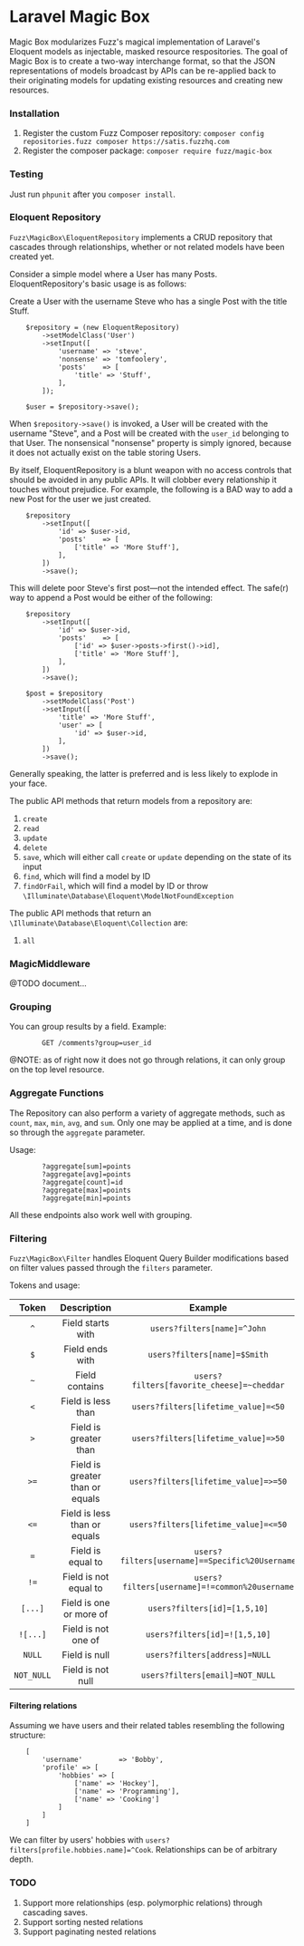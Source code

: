 Laravel Magic Box
==================

Magic Box modularizes Fuzz's magical implementation of Laravel's Eloquent models as injectable,
masked resource respositories. The goal of Magic Box is to create a two-way interchange format, so that
the JSON representations of models broadcast by APIs can be re-applied back to their originating models
for updating existing resources and creating new resources.

### Installation
1. Register the custom Fuzz Composer repository: ```composer config repositories.fuzz composer https://satis.fuzzhq.com``` 
1. Register the composer package: ```composer require fuzz/magic-box```

### Testing
Just run `phpunit` after you `composer install`.

### Eloquent Repository
`Fuzz\MagicBox\EloquentRepository` implements a CRUD repository that cascades through relationships,
whether or not related models have been created yet.

Consider a simple model where a User has many Posts. EloquentRepository's basic usage is as follows:

Create a User with the username Steve who has a single Post with the title Stuff.
```
    $repository = (new EloquentRepository)
        ->setModelClass('User')
        ->setInput([
            'username' => 'steve',
            'nonsense' => 'tomfoolery',
            'posts'    => [
                'title' => 'Stuff',
            ],
        ]);

    $user = $repository->save();
```

When `$repository->save()` is invoked, a User will be created with the username "Steve", and a Post will
be created with the `user_id` belonging to that User. The nonsensical "nonsense" property is simply
ignored, because it does not actually exist on the table storing Users.

By itself, EloquentRepository is a blunt weapon with no access controls that should be avoided in any
public APIs. It will clobber every relationship it touches without prejudice. For example, the following
is a BAD way to add a new Post for the user we just created.

```
    $repository
        ->setInput([
            'id' => $user->id,
            'posts'    => [
                ['title' => 'More Stuff'],
            ],
        ])
        ->save();
```

This will delete poor Steve's first post—not the intended effect. The safe(r) way to append a Post
would be either of the following:

```
    $repository
        ->setInput([
            'id' => $user->id,
            'posts'    => [
                ['id' => $user->posts->first()->id],
                ['title' => 'More Stuff'],
            ],
        ])
        ->save();
```

```
    $post = $repository
        ->setModelClass('Post')
        ->setInput([
            'title' => 'More Stuff',
            'user' => [
                'id' => $user->id,
            ],
        ])
        ->save();
```

Generally speaking, the latter is preferred and is less likely to explode in your face.

The public API methods that return models from a repository are:

1. `create`
1. `read`
1. `update`
1. `delete`
1. `save`, which will either call `create` or `update` depending on the state of its input
1. `find`, which will find a model by ID
1. `findOrFail`, which will find a model by ID or throw `\Illuminate\Database\Eloquent\ModelNotFoundException`

The public API methods that return an `\Illuminate\Database\Eloquent\Collection` are:

1. `all`

### MagicMiddleware

@TODO document...

### Grouping

You can group results by a field. Example:

```
        GET /comments?group=user_id

```

@NOTE: as of right now it does not go through relations, it can only group on the top level resource.


### Aggregate Functions

The Repository can also perform a variety of aggregate methods, such as `count`, `max`, `min`, `avg`, and `sum`. Only one may be applied at a time, and is done so through the `aggregate` parameter.

Usage:
        
```
        ?aggregate[sum]=points
        ?aggregate[avg]=points
        ?aggregate[count]=id
        ?aggregate[max]=points
        ?aggregate[min]=points
```

All these endpoints also work well with grouping.



### Filtering
`Fuzz\MagicBox\Filter` handles Eloquent Query Builder modifications based on filter values passed through the `filters` 
parameter.

Tokens and usage:  

|    Token   |           Description           |                     Example                    |
|:----------:|:-------------------------------:|:----------------------------------------------:|
| `^`        | Field starts with               | `users?filters[name]=^John`                    |
| `$`        | Field ends with                 | `users?filters[name]=$Smith`                   |
| `~`        | Field contains                  | `users?filters[favorite_cheese]=~cheddar`      |
| `<`        | Field is less than              | `users?filters[lifetime_value]=<50`            |
| `>`        | Field is greater than           | `users?filters[lifetime_value]=>50`            |
| `>=`       | Field is greater than or equals | `users?filters[lifetime_value]=>=50`           |
| `<=`       | Field is less than or equals    | `users?filters[lifetime_value]=<=50`           |
| `=`        | Field is equal to               | `users?filters[username]==Specific%20Username` |
| `!=`       | Field is not equal to           | `users?filters[username]=!=common%20username`  |
| `[...]`    | Field is one or more of         | `users?filters[id]=[1,5,10]`                   |
| `![...]`   | Field is not one of             | `users?filters[id]=![1,5,10]`                  |
| `NULL`     | Field is null                   | `users?filters[address]=NULL`                  |
| `NOT_NULL` | Field is not null               | `users?filters[email]=NOT_NULL`                |

#### Filtering relations
Assuming we have users and their related tables resembling the following structure:

```
    [
        'username'         => 'Bobby',
        'profile' => [
            'hobbies' => [
                ['name' => 'Hockey'],
                ['name' => 'Programming'],
                ['name' => 'Cooking']
            ]
        ]
    ]
```

We can filter by users' hobbies with `users?filters[profile.hobbies.name]=^Cook`. Relationships can be of arbitrary 
depth.

### TODO
1. Support more relationships (esp. polymorphic relations) through cascading saves.
1. Support sorting nested relations
1. Support paginating nested relations
